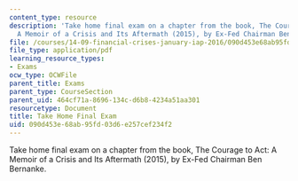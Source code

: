 ```yaml
---
content_type: resource
description: 'Take home final exam on a chapter from the book, The Courage to Act:
  A Memoir of a Crisis and Its Aftermath (2015), by Ex-Fed Chairman Ben Bernanke.'
file: /courses/14-09-financial-crises-january-iap-2016/090d453e68ab95fd03d6e257cef234f2_MIT14_09IAP16_exam.pdf
file_type: application/pdf
learning_resource_types:
- Exams
ocw_type: OCWFile
parent_title: Exams
parent_type: CourseSection
parent_uid: 464cf71a-8696-134c-d6b8-4234a51aa301
resourcetype: Document
title: Take Home Final Exam
uid: 090d453e-68ab-95fd-03d6-e257cef234f2
---
```

Take home final exam on a chapter from the book, The Courage to Act: A Memoir of a Crisis and Its Aftermath (2015), by Ex-Fed Chairman Ben Bernanke.


